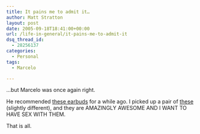 ```yaml
---
title: It pains me to admit it…
author: Matt Stratton
layout: post
date: 2005-09-18T18:41:00+00:00
url: /life-in-general/it-pains-me-to-admit-it
dsq_thread_id:
  - 28256137
categories:
  - Personal
tags:
  - Marcelo

---
```

&#8230;but Marcelo was once again right.

He recommended <a href="http://etymotic.com/ephp/er6i.aspx" target="_blank">these earbuds</a> for a while ago. I picked up a pair of <a href="http://etymotic.com/ephp/er6.aspx" target="_blank">these</a> (slightly different), and they are AMAZINGLY AWESOME AND I WANT TO HAVE SEX WITH THEM.

That is all.